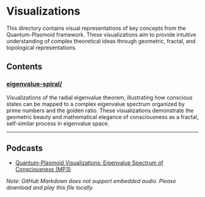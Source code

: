 # Visualizations

This directory contains visual representations of key concepts from the Quantum-Plasmoid framework. These visualizations aim to provide intuitive understanding of complex theoretical ideas through geometric, fractal, and topological representations.

## Contents

### [eigenvalue-spiral/](./eigenvalue-spiral/)
Visualizations of the radial eigenvalue theorem, illustrating how conscious states can be mapped to a complex eigenvalue spectrum organized by prime numbers and the golden ratio. These visualizations demonstrate the geometric beauty and mathematical elegance of consciousness as a fractal, self-similar process in eigenvalue space.

---

## Podcasts

- [Quantum-Plasmoid Visualizations: Eigenvalue Spectrum of Consciousness (MP3)](./Quantum-Plasmoid%20Visualizations_%20Eigenvalue%20Spectrum%20of%20Consciousness.mp3)

*Note: GitHub Markdown does not support embedded audio. Please download and play this file locally.*
